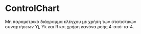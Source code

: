 # ControlChart

Μη παραμετρικό διάγραμμα ελέγχου με χρήση των στατιστικών συναρτήσεων Yj, Yk και R και χρήση κανόνα ροής 4-από-τα-4.
